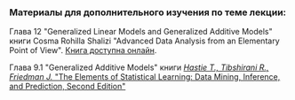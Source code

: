 ### Материалы для дополнительного изучения по теме лекции:

Глава 12 "Generalized Linear Models and Generalized Additive Models" книги Cosma Rohilla Shalizi "Advanced Data Analysis from an Elementary Point of View". [Книга доступна онлайн](https://www.stat.cmu.edu/~cshalizi/ADAfaEPoV/).

Глава 9.1 "Generalized Additive Models"  книги [*Hastie T., Tibshirani R., Friedman J.* "The Elements of Statistical Learning: Data Mining, Inference, and Prediction, Second Edition"](https://web.stanford.edu/~hastie/Papers/ESLII.pdf)

